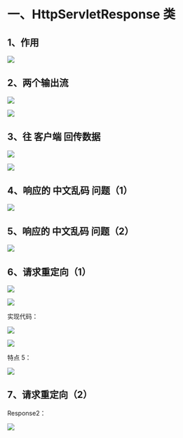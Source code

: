 # 一、HttpServletResponse 类

## 1、作用

![](https://azhu12138.oss-cn-shenzhen.aliyuncs.com/img/20200529220850.png)

## 2、两个输出流

![](https://azhu12138.oss-cn-shenzhen.aliyuncs.com/img/20200529220821.png)

![](https://azhu12138.oss-cn-shenzhen.aliyuncs.com/img/20200529220957.png)

## 3、往 客户端 回传数据

![](https://azhu12138.oss-cn-shenzhen.aliyuncs.com/img/20200529222138.png)

![](https://azhu12138.oss-cn-shenzhen.aliyuncs.com/img/20200529222108.png)

## 4、响应的 中文乱码 问题（1）

![](https://azhu12138.oss-cn-shenzhen.aliyuncs.com/img/20200529222947.png)

## 5、响应的 中文乱码 问题（2）

![](https://azhu12138.oss-cn-shenzhen.aliyuncs.com/img/20200529223544.png)

## 6、请求重定向（1）

![](https://azhu12138.oss-cn-shenzhen.aliyuncs.com/img/20200529225625.png)

![](https://azhu12138.oss-cn-shenzhen.aliyuncs.com/img/20200529225516.png)

实现代码：

![](https://azhu12138.oss-cn-shenzhen.aliyuncs.com/img/20200529225813.png)

![](https://azhu12138.oss-cn-shenzhen.aliyuncs.com/img/20200529225904.png)

特点 5：

![](https://azhu12138.oss-cn-shenzhen.aliyuncs.com/img/20200529230027.png)

## 7、请求重定向（2）

Response2：

![](https://azhu12138.oss-cn-shenzhen.aliyuncs.com/img/20200529230247.png)

